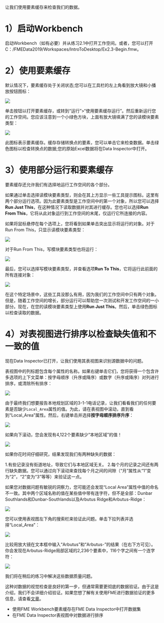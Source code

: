 让我们使用要素缓存来检查我们的数据。

# 1）启动Workbench

启动Workbench（如有必要）并从练习2.1中打开工作空间。或者，您可以打开C：/FMEData2019/Workspaces/IntroToDesktop/Ex2.3-Begin.fmw。

# 2）使用要素缓存

默认情况下，要素缓存处于关闭状态;您可以在工具栏的左上角看到放大镜和小播放按钮图标：

![](./Images/run-with-feature-caching.png)

单击按钮以打开要素缓存，或转到“运行”>“使用要素缓存运行”。然后重新运行您的工作空间。您应该注意到一个小绿色方块，上面有放大镜填满了您的读模块要素类型：

![](./Images/feature-cache-icon.png)

此图标表示要素缓存。缓存存储转换点的要素，您可以单击它来检查数据。单击绿色图标以检查转换点的数据;您的原始Excel数据将在Data Inspector中打开。

# 3）使用部分运行和要素缓存

要素缓存还允许我们有选择地运行工作空间的各个部分。

如果通过单击选择读模块要素类型，则会在其上方显示一些工具提示图标。这里有两个部分运行选项。因为此要素类型是工作空间中的第一个对象，所以您可以选择**Run Just This**，在这种情况下读取数据并对其进行缓存。您也可以选择**Run From This**，它将从此对象运行到工作空间的末尾，仅运行它所连接的内容。

如果将鼠标悬停在每个选项上，您将看到如果单击突出显示将运行的对象。对于Run From This，只显示读模块要素类型：

![](./Images/run-just-this.png)

对于Run From This，写模块要素类型也将运行：

![](./Images/run-from-this.png)

最后，您可以选择写模块要素类型，并查看选项**Run To This**，它将运行此前面的所有连接对象：

![](./Images/run-to-this.png)

在这个特定场景中，这些工具没那么有用，因为我们的工作空间中只有两个对象。但是，随着工作空间的增长，部分运行可以帮助您一次测试和开发工作空间的一小部分。现在，在您的读模块要素类型上使用**Run Just This**。然后，单击绿色图标以检查读取的数据。

# 4）对表视图进行排序以检查缺失值和不一致的值

现在Data Inspector已打开，让我们使用其表视图来识别源数据中的问题。

表视图中的列标题包含每个属性的名称。如果右键单击它们，您将获得一个包含许多选项的上下文菜单：按字母顺序（升序或降序）或数字（升序或降序）对列进行排序，或清除所有排序：

![](./Images/sort-options.png)

由于最终我们想要报告本地规划区域的3-1-1电话记录，让我们看看我们的任何要素是否缺少`Local_Area`属性的值。为此，请在表视图中滚动，直到看到“Local_Area”属性。然后，右键单击并选择**按字母顺序排序升序**：

![](./Images/sort-local-area.png)

如果向下滚动，您会发现有4,122个要素缺少“本地区域”的值！

![](./Images/missing-values.png)

如果你花时间仔细研究，结果发现我们有两种缺失的数据：

1.有些记录没有街道地址，导致它们与本地区域无关。
2.每个月的记录之间还有两行缺失数据。您可以通过向下滚动来查找每个月之间的间隙（“月”属性从“1”变为“2”，“2”变为“3”等等）来验证这一点。

如果您对数据问题有敏锐的洞察力，您可能还会发现“Local Area”属性中值的命名不一致。其中两个区域名称的值在某些值中带有连字符，但不是全部：Dunbar Southlands和Dunbar-Southlands以及Arbutus Ridge和Arbutus-Ridge：

![](./Images/local-area-data-issue.png)

您可以使用表视图左下角的搜索栏来验证此问题。单击下拉列表并选择“Local_Area”：

![](./Images/table-view-search-dropdown.png)

比较用放大镜在文本框中输入“Arbutus”和“Arbutus-”的结果（在右下方可见）。你会发现在Arbutus-Ridge局部区域的2,236个要素中，116个字之间有一个连字符：

![](./Images/arbutus.png)

我们将在稍后的练习中解决这些数据质量问题。


这种对数据的视觉检查是良好的第一步，但通常需要更彻底的数据验证。由于这是介绍，我们不会详细介绍验证。如果您想了解有关使用FME进行数据验证的更多信息，请查看<a href=“https://knowledge.safe.com/articles/32707/tutorial-data-validation-and-qa-with-fme.html”>文章</a>。


<UL>
<li>使用FME Workbench要素缓存在FME Data Inspector中打开数据集</li>
<li>在FME Data Inspector表视图中对数据进行排序</li>
</UL>

